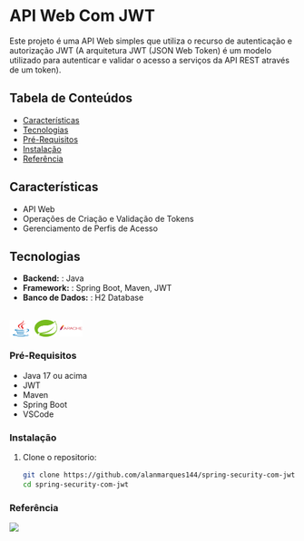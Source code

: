 # API Web Com JWT

Este projeto é uma API Web simples que utiliza o recurso de autenticação e autorização JWT (A arquitetura JWT (JSON Web Token) é um modelo utilizado para autenticar e validar 
o acesso a serviços da API REST através de um token).

## Tabela de Conteúdos

- [Características](#caracteristicas)
- [Tecnologias](#tecnologias)
- [Pré-Requisitos](#pré-requisitos)
- [Instalação](#instalação)
- [Referência](#referência)


## Características

- API Web
- Operações de Criação e Validação de Tokens
- Gerenciamento de Perfis de Acesso

## Tecnologias

- **Backend:** : Java
- **Framework:** : Spring Boot, Maven, JWT
- **Banco de Dados:** : H2 Database

<div style="display: inline_block"><br>
  <img align="center" alt="Java" height="30" width="40" src="https://raw.githubusercontent.com/devicons/devicon/master/icons/java/java-original.svg">
  <img align="center" alt="Spring" height="30" width="40" src="https://raw.githubusercontent.com/devicons/devicon/master/icons/spring/spring-original.svg">
  <img align="center" alt="Maven" height="30" width="40" src="https://raw.githubusercontent.com/devicons/devicon/master/icons/apache/apache-original-wordmark.svg">
</div> 

### Pré-Requisitos

- Java 17 ou acima
- JWT
- Maven
- Spring Boot
- VSCode

### Instalação

1. Clone o repositorio:
   ```bash
   git clone https://github.com/alanmarques144/spring-security-com-jwt.git
   cd spring-security-com-jwt

### Referência

<div> 
  <a href="https://www.youtube.com/watch?v=aN1R_ilr0qA" target="_blank"><img src="https://img.shields.io/badge/-Youtube-%23E4405F?style=for-the-badge&logo=youtube&logoColor=white" target="_blank"></a>
</div>  
